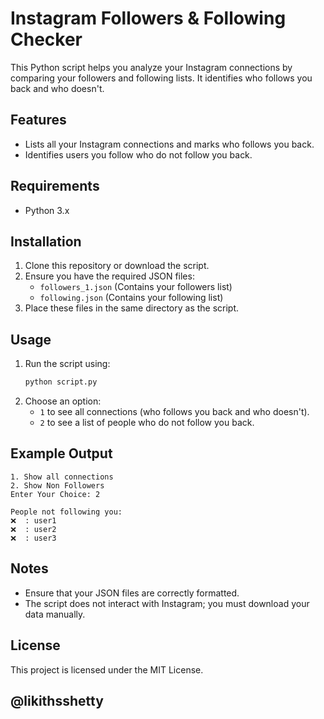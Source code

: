 # Instagram Followers & Following Checker

This Python script helps you analyze your Instagram connections by comparing your followers and following lists. It identifies who follows you back and who doesn't.

## Features
- Lists all your Instagram connections and marks who follows you back.
- Identifies users you follow who do not follow you back.

## Requirements
- Python 3.x

## Installation
1. Clone this repository or download the script.
2. Ensure you have the required JSON files:
   - `followers_1.json` (Contains your followers list)
   - `following.json` (Contains your following list)
3. Place these files in the same directory as the script.

## Usage
1. Run the script using:
   ```sh
   python script.py
   ```
2. Choose an option:
   - `1` to see all connections (who follows you back and who doesn't).
   - `2` to see a list of people who do not follow you back.

## Example Output
```
1. Show all connections
2. Show Non Followers
Enter Your Choice: 2

People not following you:
❌  : user1
❌  : user2
❌  : user3
```

## Notes
- Ensure that your JSON files are correctly formatted.
- The script does not interact with Instagram; you must download your data manually.

## License
This project is licensed under the MIT License.

## @likithsshetty